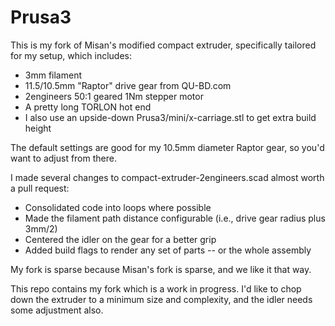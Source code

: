 Prusa3
======

This is my fork of Misan's modified compact extruder, specifically tailored for my setup, which includes:

 - 3mm filament
 - 11.5/10.5mm "Raptor" drive gear from QU-BD.com
 - 2engineers 50:1 geared 1Nm stepper motor
 - A pretty long TORLON hot end
 - I also use an upside-down Prusa3/mini/x-carriage.stl to get extra build height

The default settings are good for my 10.5mm diameter Raptor gear, so you'd want to adjust from there.

I made several changes to compact-extruder-2engineers.scad almost worth a pull request:

 - Consolidated code into loops where possible
 - Made the filament path distance configurable (i.e., drive gear radius plus 3mm/2)
 - Centered the idler on the gear for a better grip
 - Added build flags to render any set of parts -- or the whole assembly

My fork is sparse because Misan's fork is sparse, and we like it that way.

This repo contains my fork which is a work in progress. I'd like to chop down the extruder to a minimum size and complexity, and the idler needs some adjustment also.
